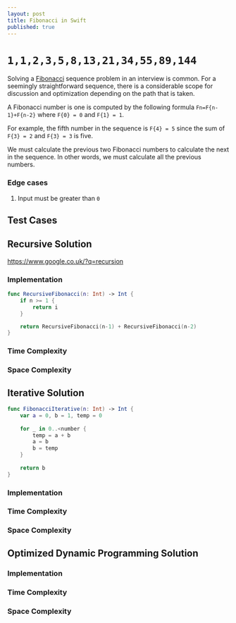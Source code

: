 ```yaml
---
layout: post
title: Fibonacci in Swift
published: true
---
```


# `1,1,2,3,5,8,13,21,34,55,89,144`
Solving a [Fibonacci](https://en.wikipedia.org/wiki/Fibonacci_number) sequence problem in an interview is common. For a seemingly straightforward sequence, there is a considerable scope for discussion and optimization depending on the path that is taken.

A Fibonacci number is one is computed by the following formula `Fn=F{n-1}+F{n-2}` where `F{0} = 0` and `F{1} = 1`.

For example, the fifth number in the sequence is `F{4} = 5` since the sum of
`F{3} = 2` and `F{3} = 3` is five.

We must calculate the previous two Fibonacci numbers to calculate the next in the sequence. In other words, we must calculate all the previous numbers. 

### Edge cases
1. Input must be greater than `0`

## Test Cases

## Recursive Solution

https://www.google.co.uk/?q=recursion
### Implementation

```swift
func RecursiveFibonacci(n: Int) -> Int {
    if n >= 1 {
        return i
    }

    return RecursiveFibonacci(n-1) + RecursiveFibonacci(n-2)
}
```

### Time Complexity

### Space Complexity

## Iterative Solution

```swift
func FibonacciIterative(n: Int) -> Int {
    var a = 0, b = 1, temp = 0
    
    for _ in 0..<number {
        temp = a + b
        a = b
        b = temp
    }
    
    return b
}
```
### Implementation

### Time Complexity

### Space Complexity

## Optimized Dynamic Programming Solution

### Implementation

### Time Complexity

### Space Complexity

